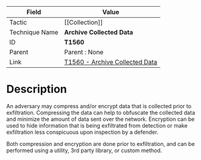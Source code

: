 
|Field|Value|
|---|---|
|Tactic|[[Collection]]|
|Technique Name|**Archive Collected Data**|
|ID|**T1560**|
|Parent|Parent : None|
|Link|[T1560 - Archive Collected Data](https://attack.mitre.org/techniques/T1560)|

# Description

An adversary may compress and/or encrypt data that is collected prior to exfiltration. Compressing the data can help to obfuscate the collected data and minimize the amount of data sent over the network. Encryption can be used to hide information that is being exfiltrated from detection or make exfiltration less conspicuous upon inspection by a defender.

Both compression and encryption are done prior to exfiltration, and can be performed using a utility, 3rd party library, or custom method.